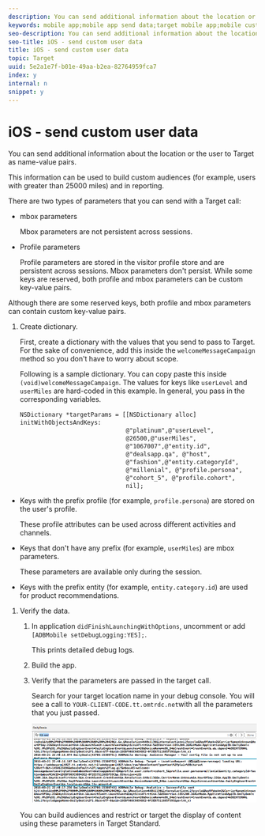 ```yaml
---
description: You can send additional information about the location or the user to Target as name-value pairs.
keywords: mobile app;mobile app send data;target mobile app;mobile custom user data;mobile app custom data
seo-description: You can send additional information about the location or the user to Target as name-value pairs.
seo-title: iOS - send custom user data
title: iOS - send custom user data
topic: Target
uuid: 5e2a1e7f-b01e-49aa-b2ea-82764959fca7
index: y
internal: n
snippet: y
---
```


# iOS - send custom user data

You can send additional information about the location or the user to Target as name-value pairs.

This information can be used to build custom audiences (for example, users with greater than 25000 miles) and in reporting.

There are two types of parameters that you can send with a Target call:

* mbox parameters

  Mbox parameters are not persistent across sessions. 
* Profile parameters

  Profile parameters are stored in the visitor profile store and are persistent across sessions. Mbox parameters don't persist. While some keys are reserved, both profile and mbox parameters can be custom key-value pairs.

Although there are some reserved keys, both profile and mbox parameters can contain custom key-value pairs. 

1. Create dictionary.

   First, create a dictionary with the values that you send to pass to Target. For the sake of convenience, add this inside the `welcomeMessageCampaign` method so you don't have to worry about scope.

   Following is a sample dictionary. You can copy paste this inside `(void)welcomeMessageCampaign`. The values for keys like `userLevel` and `userMiles` are hard-coded in this example. In general, you pass in the corresponding variables.

   ```
   NSDictionary *targetParams = [[NSDictionary alloc] initWithObjectsAndKeys: 
                                 @"platinum",@"userLevel", 
                                 @26500,@"userMiles", 
                                 @"1067007",@"entity.id", 
                                 @"dealsapp.qa", @"host", 
                                 @"fashion",@"entity.categoryId", 
                                 @"millenial", @"profile.persona", 
                                 @"cohort_5", @"profile.cohort", 
                                 nil];
   ```

* Keys with the prefix profile (for example, `profile.persona`) are stored on the user's profile.

  These profile attributes can be used across different activities and channels. 

* Keys that don't have any prefix (for example, `userMiles`) are mbox parameters.

  These parameters are available only during the session. 

* Keys with the prefix entity (for example, `entity.category.id`) are used for product recommendations.

1. Verify the data.
   1. In application `didFinishLaunchingWithOptions`, uncomment or add `[ADBMobile setDebugLogging:YES];`.

      This prints detailed debug logs. 
   1. Build the app.
   1. Verify that the parameters are passed in the target call.

      Search for your target location name in your debug console. You will see a call to `YOUR-CLIENT-CODE.tt.omtrdc.net`with all the parameters that you just passed.

      ![](assets/mobile-debug.png)

   You can build audiences and restrict or target the display of content using these parameters in Target Standard. 
